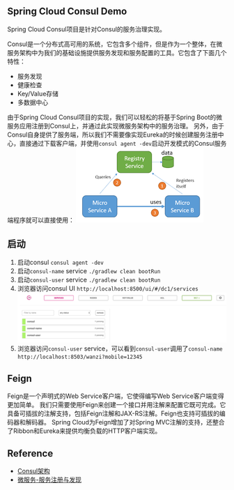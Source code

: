 Spring Cloud Consul Demo
--

Spring Cloud Consul项目是针对Consul的服务治理实现。

Consul是一个分布式高可用的系统，它包含多个组件，但是作为一个整体，在微服务架构中为我们的基础设施提供服务发现和服务配置的工具。它包含了下面几个特性：

- 服务发现
- 健康检查
- Key/Value存储
- 多数据中心

由于Spring Cloud Consul项目的实现，我们可以轻松的将基于Spring Boot的微服务应用注册到Consul上，并通过此实现微服务架构中的服务治理。
另外，由于Consul自身提供了服务端，所以我们不需要像实现Eureka的时候创建服务注册中心，直接通过下载客户端，并使用`consul agent -dev`启动开发模式的Consul服务端程序就可以直接使用：
![](consul-service-discovery.png)

## 启动
1. 启动consul
`consul agent -dev`
2. 启动`consul-name` service
`./gradlew clean bootRun`
3. 启动`consul-user` service
`./gradlew clean bootRun`
4. 浏览器访问consul UI
`http://localhost:8500/ui/#/dc1/services`
![](consul-services.png)
5. 浏览器访问`consul-user` service，可以看到`consul-user`调用了`consul-name`
`http://localhost:8503/wanzi?mobile=12345`

## Feign
Feign是一个声明式的Web Service客户端，它使得编写Web Service客户端变得更加简单。
我们只需要使用Feign来创建一个接口并用注解来配置它既可完成。它具备可插拔的注解支持，包括Feign注解和JAX-RS注解。Feign也支持可插拔的编码器和解码器。
Spring Cloud为Feign增加了对Spring MVC注解的支持，还整合了Ribbon和Eureka来提供均衡负载的HTTP客户端实现。

## Reference
* [Consul架构](http://zhangyuyu.github.io/2016/04/27/%E5%BE%AE%E6%9C%8D%E5%8A%A1-consul%E6%9E%B6%E6%9E%84/)
* [微服务-服务注册与发现](http://zhangyuyu.github.io/2016/04/18/%E5%BE%AE%E6%9C%8D%E5%8A%A1-%E6%9C%8D%E5%8A%A1%E6%B3%A8%E5%86%8C%E4%B8%8E%E5%8F%91%E7%8E%B0/)
 
